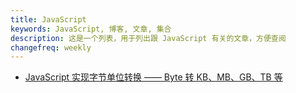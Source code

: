 ```yaml
---
title: JavaScript
keywords: JavaScript, 博客, 文章, 集合
description: 这是一个列表，用于列出跟 JavaScript 有关的文章，方便查阅
changefreq: weekly
---
```


- [JavaScript 实现字节单位转换 —— Byte 转 KB、MB、GB、TB 等](/javascript/byte-unit-conversion.md)
